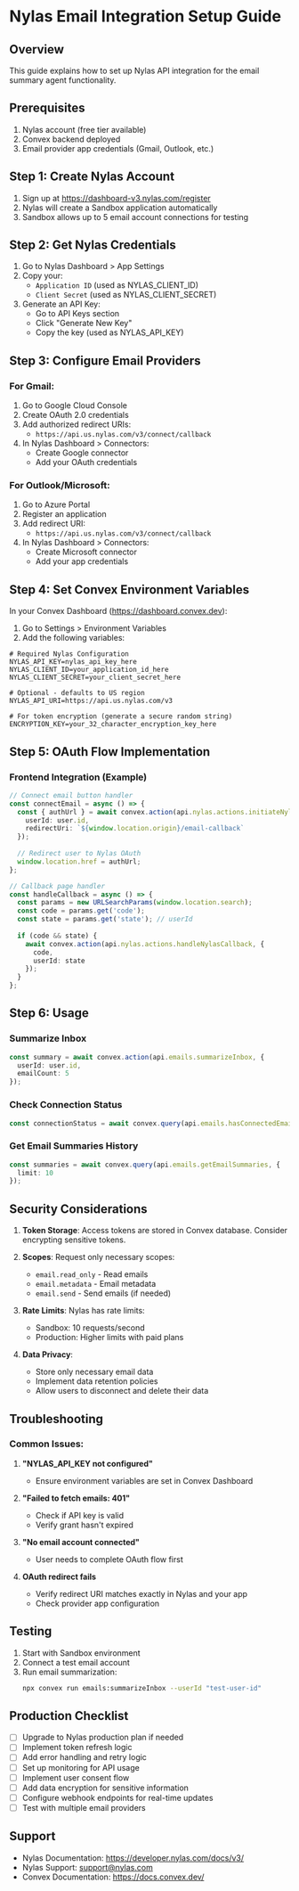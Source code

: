 # Nylas Email Integration Setup Guide

## Overview
This guide explains how to set up Nylas API integration for the email summary agent functionality.

## Prerequisites
1. Nylas account (free tier available)
2. Convex backend deployed
3. Email provider app credentials (Gmail, Outlook, etc.)

## Step 1: Create Nylas Account
1. Sign up at https://dashboard-v3.nylas.com/register
2. Nylas will create a Sandbox application automatically
3. Sandbox allows up to 5 email account connections for testing

## Step 2: Get Nylas Credentials
1. Go to Nylas Dashboard > App Settings
2. Copy your:
   - `Application ID` (used as NYLAS_CLIENT_ID)
   - `Client Secret` (used as NYLAS_CLIENT_SECRET)
3. Generate an API Key:
   - Go to API Keys section
   - Click "Generate New Key"
   - Copy the key (used as NYLAS_API_KEY)

## Step 3: Configure Email Providers
### For Gmail:
1. Go to Google Cloud Console
2. Create OAuth 2.0 credentials
3. Add authorized redirect URIs:
   - `https://api.us.nylas.com/v3/connect/callback`
4. In Nylas Dashboard > Connectors:
   - Create Google connector
   - Add your OAuth credentials

### For Outlook/Microsoft:
1. Go to Azure Portal
2. Register an application
3. Add redirect URI:
   - `https://api.us.nylas.com/v3/connect/callback`
4. In Nylas Dashboard > Connectors:
   - Create Microsoft connector
   - Add your app credentials

## Step 4: Set Convex Environment Variables
In your Convex Dashboard (https://dashboard.convex.dev):

1. Go to Settings > Environment Variables
2. Add the following variables:

```env
# Required Nylas Configuration
NYLAS_API_KEY=nylas_api_key_here
NYLAS_CLIENT_ID=your_application_id_here
NYLAS_CLIENT_SECRET=your_client_secret_here

# Optional - defaults to US region
NYLAS_API_URI=https://api.us.nylas.com/v3

# For token encryption (generate a secure random string)
ENCRYPTION_KEY=your_32_character_encryption_key_here
```

## Step 5: OAuth Flow Implementation

### Frontend Integration (Example)
```typescript
// Connect email button handler
const connectEmail = async () => {
  const { authUrl } = await convex.action(api.nylas.actions.initiateNylasAuth, {
    userId: user.id,
    redirectUri: `${window.location.origin}/email-callback`
  });
  
  // Redirect user to Nylas OAuth
  window.location.href = authUrl;
};

// Callback page handler
const handleCallback = async () => {
  const params = new URLSearchParams(window.location.search);
  const code = params.get('code');
  const state = params.get('state'); // userId
  
  if (code && state) {
    await convex.action(api.nylas.actions.handleNylasCallback, {
      code,
      userId: state
    });
  }
};
```

## Step 6: Usage

### Summarize Inbox
```typescript
const summary = await convex.action(api.emails.summarizeInbox, {
  userId: user.id,
  emailCount: 5
});
```

### Check Connection Status
```typescript
const connectionStatus = await convex.query(api.emails.hasConnectedEmail);
```

### Get Email Summaries History
```typescript
const summaries = await convex.query(api.emails.getEmailSummaries, {
  limit: 10
});
```

## Security Considerations

1. **Token Storage**: Access tokens are stored in Convex database. Consider encrypting sensitive tokens.

2. **Scopes**: Request only necessary scopes:
   - `email.read_only` - Read emails
   - `email.metadata` - Email metadata
   - `email.send` - Send emails (if needed)

3. **Rate Limits**: Nylas has rate limits:
   - Sandbox: 10 requests/second
   - Production: Higher limits with paid plans

4. **Data Privacy**: 
   - Store only necessary email data
   - Implement data retention policies
   - Allow users to disconnect and delete their data

## Troubleshooting

### Common Issues:

1. **"NYLAS_API_KEY not configured"**
   - Ensure environment variables are set in Convex Dashboard

2. **"Failed to fetch emails: 401"**
   - Check if API key is valid
   - Verify grant hasn't expired

3. **"No email account connected"**
   - User needs to complete OAuth flow first

4. **OAuth redirect fails**
   - Verify redirect URI matches exactly in Nylas and your app
   - Check provider app configuration

## Testing

1. Start with Sandbox environment
2. Connect a test email account
3. Run email summarization:
   ```bash
   npx convex run emails:summarizeInbox --userId "test-user-id"
   ```

## Production Checklist

- [ ] Upgrade to Nylas production plan if needed
- [ ] Implement token refresh logic
- [ ] Add error handling and retry logic
- [ ] Set up monitoring for API usage
- [ ] Implement user consent flow
- [ ] Add data encryption for sensitive information
- [ ] Configure webhook endpoints for real-time updates
- [ ] Test with multiple email providers

## Support

- Nylas Documentation: https://developer.nylas.com/docs/v3/
- Nylas Support: support@nylas.com
- Convex Documentation: https://docs.convex.dev/
